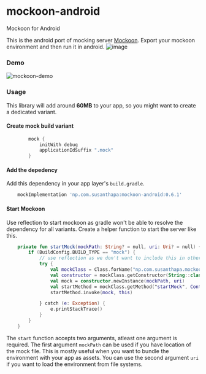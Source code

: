 # mockoon-android
Mockoon for Android

This is the android port of mocking server [Mockoon](https://github.com/mockoon/mockoon). Export your mockoon environment and then run it in android.
![image](https://user-images.githubusercontent.com/33973551/134814817-df548b5e-7bda-4e95-838a-737d039be701.png)

### Demo
![mockoon-demo](https://user-images.githubusercontent.com/33973551/134814853-6596ce81-127e-41f0-9614-472bca27bd7e.gif)

### Usage
This library will add around **60MB** to your app, so you might want to create a dedicated variant.

#### Create mock build variant
```groovy
        mock {
            initWith debug
            applicationIdSuffix ".mock"
        }
```

#### Add the depedency
Add this dependency in your app layer's `build.gradle`.
```groovy
    mockImplementation 'np.com.susanthapa:mockoon-android:0.6.1'
```

#### Start Mockoon
Use reflection to start mockoon as gradle won't be able to resolve the dependency for all variants. Create a helper function to start the server like this.
```kotlin
    private fun startMock(mockPath: String? = null, uri: Uri? = null) {
        if (BuildConfig.BUILD_TYPE == "mock") {
            // use reflection as we don't want to include this in other build variants
            try {
                val mockClass = Class.forName("np.com.susanthapa.mockoon_android.MockoonAndroid")
                val constructor = mockClass.getConstructor(String::class.java, Uri::class.java)
                val mock = constructor.newInstance(mockPath, uri)
                val startMethod = mockClass.getMethod("startMock", Context::class.java)
                startMethod.invoke(mock, this)

            } catch (e: Exception) {
                e.printStackTrace()
            }
        }
    }
```
The `start` function accepts two arguments, atleast one argument is required. The first argument `mockPath` can be used if you have location of the mock file.
This is mostly useful when you want to bundle the environment with your app as assets. You can use the second argument `uri` if you want to load the environment
from file systems.

